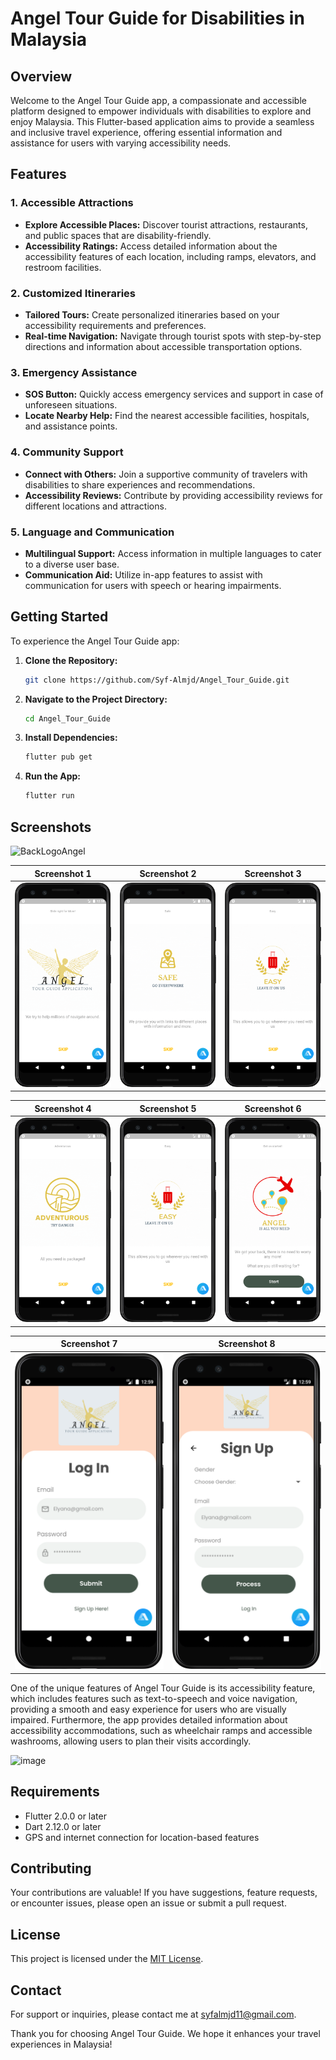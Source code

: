 
# Angel Tour Guide for Disabilities in Malaysia

## Overview

Welcome to the Angel Tour Guide app, a compassionate and accessible platform designed to empower individuals with disabilities to explore and enjoy Malaysia. This Flutter-based application aims to provide a seamless and inclusive travel experience, offering essential information and assistance for users with varying accessibility needs.

## Features

### 1. Accessible Attractions

- **Explore Accessible Places:** Discover tourist attractions, restaurants, and public spaces that are disability-friendly.
- **Accessibility Ratings:** Access detailed information about the accessibility features of each location, including ramps, elevators, and restroom facilities.

### 2. Customized Itineraries

- **Tailored Tours:** Create personalized itineraries based on your accessibility requirements and preferences.
- **Real-time Navigation:** Navigate through tourist spots with step-by-step directions and information about accessible transportation options.

### 3. Emergency Assistance

- **SOS Button:** Quickly access emergency services and support in case of unforeseen situations.
- **Locate Nearby Help:** Find the nearest accessible facilities, hospitals, and assistance points.

### 4. Community Support

- **Connect with Others:** Join a supportive community of travelers with disabilities to share experiences and recommendations.
- **Accessibility Reviews:** Contribute by providing accessibility reviews for different locations and attractions.

### 5. Language and Communication

- **Multilingual Support:** Access information in multiple languages to cater to a diverse user base.
- **Communication Aid:** Utilize in-app features to assist with communication for users with speech or hearing impairments.

## Getting Started

To experience the Angel Tour Guide app:

1. **Clone the Repository:**
   ```bash
   git clone https://github.com/Syf-Almjd/Angel_Tour_Guide.git
   ```

2. **Navigate to the Project Directory:**
   ```bash
   cd Angel_Tour_Guide
   ```

3. **Install Dependencies:**
   ```bash
   flutter pub get
   ```

4. **Run the App:**
   ```bash
   flutter run
   ```

## Screenshots

![BackLogoAngel](https://github.com/Syf-Almjd/Angel_Tour_Guide/assets/70374999/a16e8530-19ce-4024-b532-51725152a29b)


| Screenshot 1                              | Screenshot 2                              | Screenshot 3                              |
|-------------------------------------------|-------------------------------------------|-------------------------------------------|
| ![Screenshot 1](assets/screenshots/1.png) | ![Screenshot 2](assets/screenshots/2.png) | ![Screenshot 3](assets/screenshots/3.png) |

| Screenshot 4                              | Screenshot 5                              | Screenshot 6                              |
|-------------------------------------------|-------------------------------------------|-------------------------------------------|
| ![Screenshot 4](assets/screenshots/4.png) | ![Screenshot 5](assets/screenshots/5.png) | ![Screenshot 6](assets/screenshots/6.png) |

| Screenshot 7                              | Screenshot 8                              |
|-------------------------------------------|-------------------------------------------|
| ![Screenshot 4](assets/screenshots/7.png) | ![Screenshot 5](assets/screenshots/8.png) |



One of the unique features of Angel Tour Guide is its accessibility feature, which includes features such as text-to-speech and voice navigation, providing a smooth and easy experience for users who are visually impaired. Furthermore, the app provides detailed information about accessibility accommodations, such as wheelchair ramps and accessible washrooms, allowing users to plan their visits accordingly.


![image](https://github.com/Syf-Almjd/Angel_Tour_Guide/assets/70374999/baf9ef29-12fe-4a8e-80d1-f91301337173)



## Requirements

- Flutter 2.0.0 or later
- Dart 2.12.0 or later
- GPS and internet connection for location-based features

## Contributing

Your contributions are valuable! If you have suggestions, feature requests, or encounter issues, please open an issue or submit a pull request.

## License

This project is licensed under the [MIT License](https://opensource.org/license/mit/).

## Contact

For support or inquiries, please contact me at syfalmjd11@gmail.com.

Thank you for choosing Angel Tour Guide. We hope it enhances your travel experiences in Malaysia!

